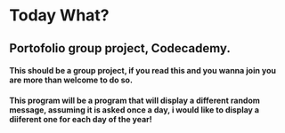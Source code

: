 # Today What?

## Portofolio group project, Codecademy.

 ####  This should be a group project, if you read this and you wanna join you are more than welcome to do so.

 #### This program will be a program that will display a different random message, assuming it is asked once a day, i would like to display a diiferent one for each day of the year! 
